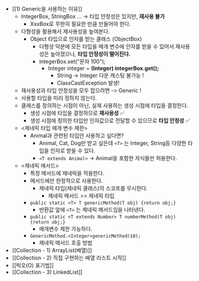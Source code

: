 - [[1) Generic을 사용하는 이유]]
	- IntegerBox, StringBox ... -> 타입 안정성은 있지만, **재사용 불가**
		- XxxBox로 무한히 필요한 만큼 만들어야 한다.
	- 다형성을 활용해서 재사용성을 높여본다.
		- Object 타입으로 인자를 받는 클래스 (ObjectBox)
			- 다형성 덕분에 모든 타입을 매개 변수에 인자를 받을 수 있어서 재사용성은 높아졌으나, **타입 안정성이 떨어진다.**
			- integerBox.set("문자 100");
				- Integer integer = **(Integer) integerBox.get();**
					- String -> Integer 다운 캐스팅 불가능 !
					- ClassCastException 발생!
	- 재사용성과 타입 안정성을 모두 잡으려면 -> Generic !
	- 사용할 타입을 미리 정하지 않는다.
	- 클래스를 정의하는 시점이 아닌, 실제 사용하는 생성 시점에 타입을 결정한다.
		- 생성 시점에 타입을 결정하므로 **재사용성** ✅
		- 생성 시점에 정의한 타입만 인자값으로 전달할 수 있으므로 **타입 안정성** ✅
	- <제네릭 타입 매개 변수 제한>
		- Animal과 관련된 타입만 사용하고 싶다면?
			- Animal, Cat, Dog만 받고 싶은데 `<T>` 는 Integer, String등 다양한 타입을 인자로 받을 수 있다.
			- `<T extends Animal>` -> Animal을 포함한 자식들만 허용한다.
	- <제네릭 메서드>
		- 특정 메서드에 제네릭을 적용한다.
		- 메서드에만 한정적으로 사용한다.
			- 제네릭 타입(제네릭 클래스)의 스코프를 무시한다.
				- 제네릭 메서드 >> 제네릭 타입
		- `public static <T> T genericMethod(T obj) {return obj;}`
			- 반환값 앞에 `<T>` 는 제네릭 메서드임을 나타낸다.
		- `public static <T extends Number> T numberMethod(T obj) {return obj;}`
			- 매개변수 제한 가능하다.
		- `GenericMethod.<Integer>genericMethod(10);`
			- 제네릭 메서드 호출 방법
- [[Collection - 1) ArrayList(배열)]]
- [[Collection - 2) 직접 구현하는 배열 리스트 시작]]
- [[빅오(O) 표기법]]
- [[Collection - 3) LinkedList]]
